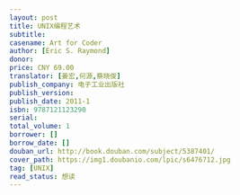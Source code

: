 ```yaml
---
layout: post
title: UNIX编程艺术
subtitle: 
casename: Art for Coder
author: [Eric S. Raymond]
donor: 
price: CNY 69.00
translator: [姜宏,何源,蔡晓俊]
publish_company: 电子工业出版社
publish_version: 
publish_date: 2011-1
isbn: 9787121123290
serial: 
total_volume: 1
borrower: []
borrow_date: []
douban_url: http://book.douban.com/subject/5387401/
cover_path: https://img1.doubanio.com/lpic/s6476712.jpg
tag: [UNIX]
read_status: 想读
---
```


